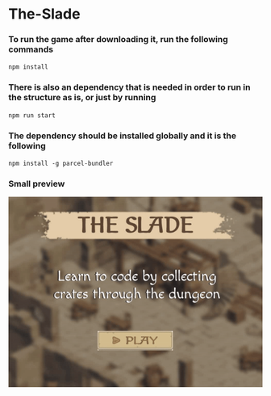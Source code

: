 # The-Slade

### To run the game after downloading it, run the following commands

```
npm install
```

### There is also an dependency that is needed in order to run in the structure as is, or just by running
```
npm run start
```

### The dependency should be installed globally and it is the following
```
npm install -g parcel-bundler
```

### Small preview
![](the_slade.gif)